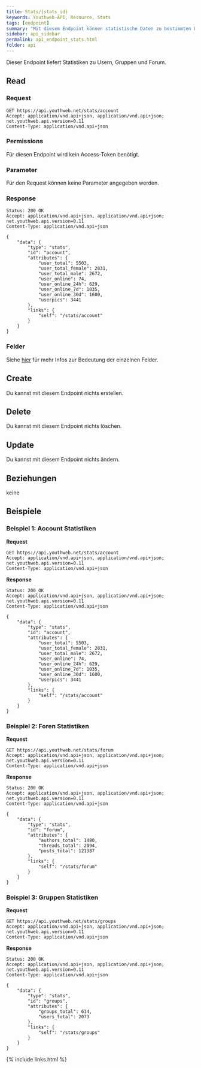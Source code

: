 ```yaml
---
title: Stats/{stats_id}
keywords: Youthweb-API, Resource, Stats
tags: [endpoint]
summary: "Mit diesem Endpoint können statistische Daten zu bestimmten Bereichen ermittelt werden."
sidebar: api_sidebar
permalink: api_endpoint_stats.html
folder: api
---
```


Dieser Endpoint liefert Statistiken zu Usern, Gruppen und Forum.

## Read

### Request

```
GET https://api.youthweb.net/stats/account
Accept: application/vnd.api+json, application/vnd.api+json; net.youthweb.api.version=0.11
Content-Type: application/vnd.api+json
```

### Permissions

Für diesen Endpoint wird kein Access-Token benötigt.

### Parameter

Für den Request können keine Parameter angegeben werden.

### Response

```
Status: 200 OK
Accept: application/vnd.api+json, application/vnd.api+json; net.youthweb.api.version=0.11
Content-Type: application/vnd.api+json

{
    "data": {
        "type": "stats",
        "id": "account",
        "attributes": {
            "user_total": 5503,
            "user_total_female": 2831,
            "user_total_male": 2672,
            "user_online": 74,
            "user_online_24h": 629,
            "user_online_7d": 1035,
            "user_online_30d": 1600,
            "userpics": 3441
        },
        "links": {
            "self": "/stats/account"
        }
    }
}
```

### Felder

Siehe [hier](http://docs.youthweb.apiary.io/#reference/stats) für mehr Infos zur Bedeutung der einzelnen Felder.

## Create

Du kannst mit diesem Endpoint nichts erstellen.

## Delete

Du kannst mit diesem Endpoint nichts löschen.

## Update

Du kannst mit diesem Endpoint nichts ändern.

## Beziehungen

keine

## Beispiele

### Beispiel 1: Account Statistiken

**Request**

```
GET https://api.youthweb.net/stats/account
Accept: application/vnd.api+json, application/vnd.api+json; net.youthweb.api.version=0.11
Content-Type: application/vnd.api+json
```

**Response**

```
Status: 200 OK
Accept: application/vnd.api+json, application/vnd.api+json; net.youthweb.api.version=0.11
Content-Type: application/vnd.api+json

{
    "data": {
        "type": "stats",
        "id": "account",
        "attributes": {
            "user_total": 5503,
            "user_total_female": 2831,
            "user_total_male": 2672,
            "user_online": 74,
            "user_online_24h": 629,
            "user_online_7d": 1035,
            "user_online_30d": 1600,
            "userpics": 3441
        },
        "links": {
            "self": "/stats/account"
        }
    }
}
```

### Beispiel 2: Foren Statistiken

**Request**

```
GET https://api.youthweb.net/stats/forum
Accept: application/vnd.api+json, application/vnd.api+json; net.youthweb.api.version=0.11
Content-Type: application/vnd.api+json
```

**Response**

```
Status: 200 OK
Accept: application/vnd.api+json, application/vnd.api+json; net.youthweb.api.version=0.11
Content-Type: application/vnd.api+json

{
    "data": {
        "type": "stats",
        "id": "forum",
        "attributes": {
            "authors_total": 1480,
            "threads_total": 2094,
            "posts_total": 121387
        },
        "links": {
            "self": "/stats/forum"
        }
    }
}
```

### Beispiel 3: Gruppen Statistiken

**Request**

```
GET https://api.youthweb.net/stats/groups
Accept: application/vnd.api+json, application/vnd.api+json; net.youthweb.api.version=0.11
Content-Type: application/vnd.api+json
```

**Response**

```
Status: 200 OK
Accept: application/vnd.api+json, application/vnd.api+json; net.youthweb.api.version=0.11
Content-Type: application/vnd.api+json

{
    "data": {
        "type": "stats",
        "id": "groups",
        "attributes": {
            "groups_total": 614,
            "users_total": 2073
        },
        "links": {
            "self": "/stats/groups"
        }
    }
}
```

{% include links.html %}
